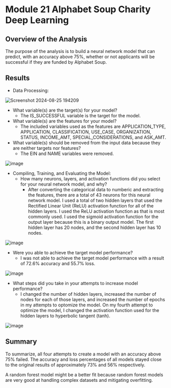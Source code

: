 # Module 21 Alphabet Soup Charity Deep Learning

## Overview of the Analysis

The purpose of the analysis is to build a neural network model that can predict, with an accuracy above 75%, whether or not applicants will be successful if they are funded by Alphabet Soup.

## Results

* Data Processing:

![Screenshot 2024-08-25 194209](https://github.com/user-attachments/assets/14703620-9ddf-40f9-b3c0-b1b09f2ae31c)

  * What variable(s) are the target(s) for your model?
    * The IS_SUCCESSFUL variable is the target for the model.
  * What variable(s) are the features for your model?
    * The included variables used as the features are APPLICATION_TYPE, APPLICATION, CLASSIFICATION, USE_CASE, ORGANIZATION, STATUS, INCOME_AMT, SPECIAL_CONSIDERATIONS, and ASK_AMT.
  * What variable(s) should be removed from the input data because they are neither targets nor features?
    * The EIN and NAME variables were removed.

![image](https://github.com/user-attachments/assets/54538343-67e6-411a-a4a2-8b29233614ea)

* Compiling, Training, and Evaluating the Model:
  * How many neurons, layers, and activation functions did you select for your neural network model, and why?
    * After converting the categorical data to numberic and extracting the features, there are a total of 43 neurons for this neural network model. I used a total of two hidden layers that used the Rectified Linear Unit (ReLU) activation function for all of the hidden layers. I used the ReLU activation function as that is most commonly used. I used the sigmoid activation function for the output layer because this is a binary output model. The first hidden layer has 20 nodes, and the second hidden layer has 10 nodes.

![image](https://github.com/user-attachments/assets/086b1cdb-ce3f-4d18-9bfa-2022b91bde2a)
  * Were you able to achieve the target model performance?
    * I was not able to achieve the target model performance with a result of 72.6% accuracy and 55.7% loss.

![image](https://github.com/user-attachments/assets/6addf16a-cd2f-40a5-bdbc-f208ce101fe8)
  * What steps did you take in your attempts to increase model performance?
    * I changed the number of hidden layers, increased the number of nodes for each of those layers, and increased the number of epochs in my attempts to optomize the model.  On my fourth attempt to optimize the model, I changed the activation function used for the hidden layers to hyperbolic tangent (tanh).

![image](https://github.com/user-attachments/assets/1883880e-fa75-4d01-aab9-a8dc8bd0056e)

## Summary

To summarize, all four attempts to create a model with an accuracy above 75% failed.  The accuracy and loss percentages of all models stayed close to the original results of approximately 73% and 56% respectively.

A random forest model might be a better fit because random forest models are very good at handling complex datasets and mitigating overfitting.
